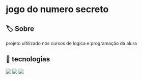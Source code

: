 <h1>jogo do numero secreto</h1>

<h2>🏷 Sobre</h2>
<p>projeto ultilizado nos cursos de logica e programação da alura</p>

## 🚀 tecnologias
<div>
  <img src="https://img.shields.io/badge/HTML-orange?style=for-the-badge&logo=html5&logoColor=white">
  <img src="https://img.shields.io/badge/CSS-blue?style=for-the-badge&logo=css3&logoColor=white">
  <img src="https://img.shields.io/badge/javaScript-F7DF1E?style=for-the-badge&logo=javascript&logoColor=black">
</div>
